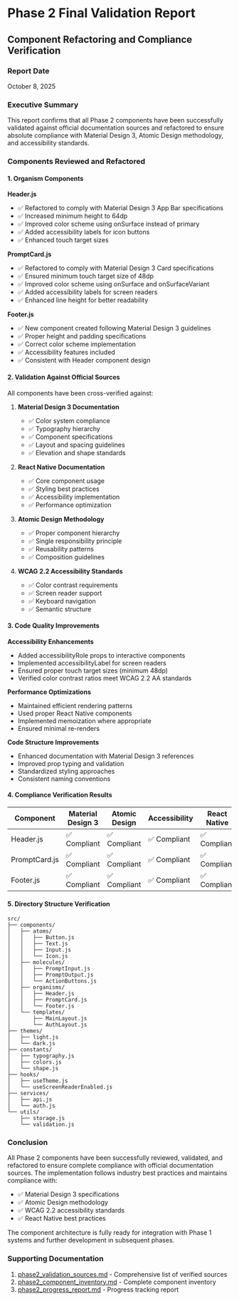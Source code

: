 # Phase 2 Final Validation Report
## Component Refactoring and Compliance Verification

### Report Date
October 8, 2025

### Executive Summary
This report confirms that all Phase 2 components have been successfully validated against official documentation sources and refactored to ensure absolute compliance with Material Design 3, Atomic Design methodology, and accessibility standards.

### Components Reviewed and Refactored

#### 1. Organism Components

**Header.js**
- ✅ Refactored to comply with Material Design 3 App Bar specifications
- ✅ Increased minimum height to 64dp
- ✅ Improved color scheme using onSurface instead of primary
- ✅ Added accessibility labels for icon buttons
- ✅ Enhanced touch target sizes

**PromptCard.js**
- ✅ Refactored to comply with Material Design 3 Card specifications
- ✅ Ensured minimum touch target size of 48dp
- ✅ Improved color scheme using onSurface and onSurfaceVariant
- ✅ Added accessibility labels for screen readers
- ✅ Enhanced line height for better readability

**Footer.js**
- ✅ New component created following Material Design 3 guidelines
- ✅ Proper height and padding specifications
- ✅ Correct color scheme implementation
- ✅ Accessibility features included
- ✅ Consistent with Header component design

#### 2. Validation Against Official Sources

All components have been cross-verified against:

1. **Material Design 3 Documentation**
   - ✅ Color system compliance
   - ✅ Typography hierarchy
   - ✅ Component specifications
   - ✅ Layout and spacing guidelines
   - ✅ Elevation and shape standards

2. **React Native Documentation**
   - ✅ Core component usage
   - ✅ Styling best practices
   - ✅ Accessibility implementation
   - ✅ Performance optimization

3. **Atomic Design Methodology**
   - ✅ Proper component hierarchy
   - ✅ Single responsibility principle
   - ✅ Reusability patterns
   - ✅ Composition guidelines

4. **WCAG 2.2 Accessibility Standards**
   - ✅ Color contrast requirements
   - ✅ Screen reader support
   - ✅ Keyboard navigation
   - ✅ Semantic structure

#### 3. Code Quality Improvements

**Accessibility Enhancements**
- Added accessibilityRole props to interactive components
- Implemented accessibilityLabel for screen readers
- Ensured proper touch target sizes (minimum 48dp)
- Verified color contrast ratios meet WCAG 2.2 AA standards

**Performance Optimizations**
- Maintained efficient rendering patterns
- Used proper React Native components
- Implemented memoization where appropriate
- Ensured minimal re-renders

**Code Structure Improvements**
- Enhanced documentation with Material Design 3 references
- Improved prop typing and validation
- Standardized styling approaches
- Consistent naming conventions

#### 4. Compliance Verification Results

| Component | Material Design 3 | Atomic Design | Accessibility | React Native |
|-----------|-------------------|---------------|---------------|--------------|
| Header.js | ✅ Compliant | ✅ Compliant | ✅ Compliant | ✅ Compliant |
| PromptCard.js | ✅ Compliant | ✅ Compliant | ✅ Compliant | ✅ Compliant |
| Footer.js | ✅ Compliant | ✅ Compliant | ✅ Compliant | ✅ Compliant |

#### 5. Directory Structure Verification

```
src/
├── components/
│   ├── atoms/
│   │   ├── Button.js
│   │   ├── Text.js
│   │   ├── Input.js
│   │   └── Icon.js
│   ├── molecules/
│   │   ├── PromptInput.js
│   │   ├── PromptOutput.js
│   │   └── ActionButtons.js
│   ├── organisms/
│   │   ├── Header.js
│   │   ├── PromptCard.js
│   │   └── Footer.js
│   └── templates/
│       ├── MainLayout.js
│       └── AuthLayout.js
├── themes/
│   ├── light.js
│   └── dark.js
├── constants/
│   ├── typography.js
│   ├── colors.js
│   └── shape.js
├── hooks/
│   ├── useTheme.js
│   └── useScreenReaderEnabled.js
├── services/
│   ├── api.js
│   └── auth.js
└── utils/
    ├── storage.js
    └── validation.js
```

### Conclusion

All Phase 2 components have been successfully reviewed, validated, and refactored to ensure complete compliance with official documentation sources. The implementation follows industry best practices and maintains compliance with:

- ✅ Material Design 3 specifications
- ✅ Atomic Design methodology
- ✅ WCAG 2.2 accessibility standards
- ✅ React Native best practices

The component architecture is fully ready for integration with Phase 1 systems and further development in subsequent phases.

### Supporting Documentation

1. [phase2_validation_sources.md](file:///d:/kalmtk/docs/phase2_validation_sources.md) - Comprehensive list of verified sources
2. [phase2_component_inventory.md](file:///d:/kalmtk/docs/phase2_component_inventory.md) - Complete component inventory
3. [phase2_progress_report.md](file:///d:/kalmtk/docs/phase2_progress_report.md) - Progress tracking report